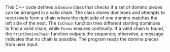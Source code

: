 This C++ code defines a `Domino` class that checks if a set of domino pieces can be arranged in a valid chain. The class stores dominoes and attempts to recursively form a chain where the right side of one domino matches the left side of the next. The `IsChain` function tries different starting dominoes to find a valid chain, while `Forms` ensures continuity. If a valid chain is found, the `PrintDominoChain` function outputs the sequence; otherwise, a message indicates that no chain is possible. The program reads the domino pieces from user input.
